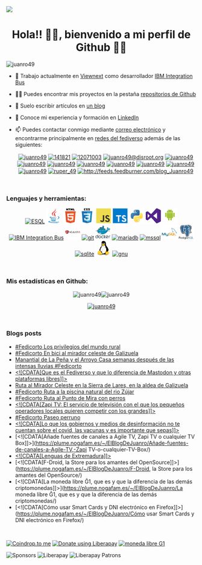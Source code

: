 <!--
**juanro49/juanro49** is a ✨ _special_ ✨ repository because its `README.md` (this file) appears on your GitHub profile.
-->
<img src="https://i.imgur.com/grHQE87.png">

<h1 align="center">Hola!! 🙋‍♂️️, bienvenido a mi perfil de Github 👨‍💻️</h1>
<p align="left"> <img src="https://komarev.com/ghpvc/?username=juanro49&label=Profile%20views&color=0e75b6&style=plastic" alt="juanro49" /> </p>

- 🔭 Trabajo actualmente en [Viewnext](https://www.viewnext.com/) como desarrollador [IBM Integration Bus](https://www.ibm.com/support/knowledgecenter/es/SSMKHH_10.0.0/com.ibm.etools.msgbroker.helphome.doc/help_home_msgbroker.htm)

- 👨‍💻 Puedes encontrar mis proyectos en la pestaña [repositorios de Github](https://github.com/juanro49?tab=repositories)

- 📝 Suelo escribir artículos en [un blog](https://plume.nogafam.es/~/ElBlogDeJuanro)

- 📄 Conoce mi experiencia y formación en [LinkedIn](https://www.linkedin.com/in/juanro49/)

- 📫 Puedes contactar conmigo mediante [correo electrónico](mailto:juanro49+git@getgoogleoff.me) y encontrarme principalmente en [redes del fediverso](https://fediverse.party/) además de las siguientes:

  <p align="center">
  <a href="https://linkedin.com/in/juanro49" target="blank"><img align="center" src="https://cdn.jsdelivr.net/npm/simple-icons@4.18.0/icons/linkedin.svg" alt="juanro49" height="30" width="40" /></a>
  <a href="https://es.stackoverflow.com/users/141821" target="blank"><img align="center" src="https://cdn.jsdelivr.net/npm/simple-icons@4.18.0/icons/stackoverflow.svg" alt="141821" height="30" width="40" /></a>
  <a href="https://stackoverflow.com/users/12071003" target="blank"><img align="center" src="https://cdn.jsdelivr.net/npm/simple-icons@4.18.0/icons/stackoverflow.svg" alt="12071003" height="30" width="40" /></a>
  <a href="https://blabber.im/u/juanro49@disroot.org" target="blank"><img align="center" src="https://cdn.jsdelivr.net/npm/simple-icons@4.18.0/icons/xmpp.svg" alt="juanro49@disroot.org" height="30" width="40" /></a>
  <a href="https://matrix.to/#/@juanro49:matrix.nogafam.es" target="blank"><img align="center" src="https://cdn.jsdelivr.net/npm/simple-icons@4.18.0/icons/matrix.svg" alt="juanro49" height="30" width="40" /></a>
  <a rel="me" href="https://masto.nobigtech.es/@juanro49"><img align="center" src="https://cdn.jsdelivr.net/npm/simple-icons@4.18.0/icons/mastodon.svg" alt="juanro49" height="30" width="40" /></a>
  <a rel="me" href="https://pixel.nobigtech.es/@juanro49"><img align="center" src="https://pixelfed.nyc3.digitaloceanspaces.com/logos/pixelfed-icon-black.svg" alt="juanro49" height="30" width="40" /></a>
  <a rel="me" href="https://fe.disroot.org/@juanro49"><img align="center" src="https://cdn.jsdelivr.net/npm/simple-icons@4.18.0/icons/pleroma.svg" alt="juanro49" height="30" width="40" /></a>
  <a rel="me" href="https://fediverse.tv/accounts/juanro49"><img align="center" src="https://cdn.jsdelivr.net/npm/simple-icons@4.18.0/icons/peertube.svg" alt="juanro49" height="30" width="40" /></a>
  <a href="https://twitter.com/juanro49" target="blank"><img align="center" src="https://cdn.jsdelivr.net/npm/simple-icons@4.18.0/icons/twitter.svg" alt="juanro49" height="30" width="40" /></a>
  <a href="https://fb.com/juanro49" target="blank"><img align="center" src="https://cdn.jsdelivr.net/npm/simple-icons@4.18.0/icons/facebook.svg" alt="juanro49" height="30" width="40" /></a>
  <a href="https://instagram.com/juanro49" target="blank"><img align="center" src="https://cdn.jsdelivr.net/npm/simple-icons@4.18.0/icons/instagram.svg" alt="juanro49" height="30" width="40" /></a>
  <a href="https://www.youtube.com/channel/UCJkMEVjp1WPET7RGMQUjpnQ" target="blank"><img align="center" src="https://cdn.jsdelivr.net/npm/simple-icons@4.18.0/icons/youtube.svg" alt="ruper_49" height="30" width="40" /></a>
  <a href="http://feeds.feedburner.com/blog_Juanro49" target="blank"><img align="center" src="https://cdn.jsdelivr.net/npm/simple-icons@4.18.0/icons/rss.svg" alt="http://feeds.feedburner.com/blog_Juanro49" height="30" width="40" /></a>
  </p>
&nbsp;

### Lenguajes y herramientas:
  <p align="center">
  <a href="https://www.ibm.com/support/knowledgecenter/es/SSMKHH_10.0.0/com.ibm.etools.mft.doc/ak00990_.htm" target="_blank"><img src="https://cdn.jsdelivr.net/npm/simple-icons@4.8.0/icons/ibm.svg" alt="ESQL" width="40" height="40"/></a>
  <a href="https://www.java.com" target="_blank"><img src="https://raw.githubusercontent.com/devicons/devicon/master/icons/java/java-original.svg" alt="java" width="40" height="40"/></a>
  <a href="https://www.w3.org/html/" target="_blank"><img src="https://raw.githubusercontent.com/devicons/devicon/master/icons/html5/html5-original-wordmark.svg" alt="html5" width="40" height="40"/></a>
  <a href="https://www.w3schools.com/css/" target="_blank"><img src="https://raw.githubusercontent.com/devicons/devicon/master/icons/css3/css3-original-wordmark.svg" alt="css3" width="40" height="40"/></a>
  <a href="https://developer.mozilla.org/es/docs/Web/JavaScript" target="_blank"><img src="https://raw.githubusercontent.com/devicons/devicon/master/icons/javascript/javascript-original.svg" alt="javascript" width="40" height="40"/></a>
  <a href="https://www.typescriptlang.org/es/" target="_blank"><img src="https://raw.githubusercontent.com/devicons/devicon/master/icons/typescript/typescript-original.svg" alt="typescript" width="40" height="40"/></a>
  <a href="https://www.python.org" target="_blank"><img src="https://raw.githubusercontent.com/devicons/devicon/master/icons/python/python-original.svg" alt="python" width="40" height="40"/></a>
  <a href="https://docs.microsoft.com/es-es/previous-versions/visualstudio/visual-basic-6/visual-basic-6.0-documentation?redirectedfrom=MSDN" target="_blank"><img src="https://raw.githubusercontent.com/devicons/devicon/master/icons/visualstudio/visualstudio-plain.svg" alt="visual basic" width="40" height="40"/></a>
  <a href="https://developer.android.com" target="_blank"><img src="https://raw.githubusercontent.com/devicons/devicon/master/icons/android/android-original-wordmark.svg" alt="android" width="40" height="40"/></a>
  <a href="https://www.ibm.com/support/knowledgecenter/es/SSMKHH_10.0.0/com.ibm.etools.msgbroker.helphome.doc/help_home_msgbroker.htm" target="_blank"><img src="https://cdn.jsdelivr.net/npm/simple-icons@4.8.0/icons/ibm.svg" alt="IBM Integration Bus" width="40" height="40"/></a>  
  <a href="https://docs.angular.lat/" target="_blank"><img src="https://raw.githubusercontent.com/devicons/devicon/master/icons/angularjs/angularjs-original-wordmark.svg" alt="angularjs" width="40" height="40"/></a>
  <a href="https://git-scm.com/" target="_blank"><img src="https://www.vectorlogo.zone/logos/git-scm/git-scm-icon.svg" alt="git" width="40" height="40"/></a>
  <a href="https://www.docker.com/" target="_blank"><img src="https://raw.githubusercontent.com/devicons/devicon/master/icons/docker/docker-original-wordmark.svg" alt="docker" width="40" height="40"/></a>
  <a href="https://mariadb.org/" target="_blank"><img src="https://www.vectorlogo.zone/logos/mariadb/mariadb-icon.svg" alt="mariadb" width="40" height="40"/></a>
  <a href="https://www.microsoft.com/es-es/sql-server/" target="_blank"><img src="https://cdn.worldvectorlogo.com/logos/microsoft-sql-server.svg" alt="mssql" width="40" height="40"/></a>
  <a href="https://www.mysql.com/" target="_blank"><img src="https://raw.githubusercontent.com/devicons/devicon/master/icons/mysql/mysql-original-wordmark.svg" alt="mysql" width="40" height="40"/></a>
  <a href="https://www.postgresql.org" target="_blank"><img src="https://raw.githubusercontent.com/devicons/devicon/master/icons/postgresql/postgresql-original-wordmark.svg" alt="postgresql" width="40" height="40"/></a>
  <a href="https://www.sqlite.org/" target="_blank"><img src="https://www.vectorlogo.zone/logos/sqlite/sqlite-icon.svg" alt="sqlite" width="40" height="40"/></a>
  <a href="https://www.linux.org/" target="_blank"><img src="https://raw.githubusercontent.com/devicons/devicon/master/icons/linux/linux-original.svg" alt="linux" width="40" height="40"/></a>
  <a href="https://www.gnu.org/home.es.html" target="_blank"><img src="https://cdn.jsdelivr.net/npm/simple-icons@4.18.0/icons/gnu.svg" alt="gnu" width="40" height="40"/></a>
  </p>
&nbsp;

### Mis estadísticas en Github:
<p align="center">
  <img height="145dp" src="https://github-readme-stats.vercel.app/api?username=juanro49&show_icons=true&theme=tokyonight&locale=es&count_private=true&include_all_commits=true" alt="juanro49" /><img height="145dp" src="https://github-readme-streak-stats.herokuapp.com/?user=juanro49&theme=tokyonight&locale=es" alt="juanro49" />
</p>
<p align="center"> <a href="https://github.com/ryo-ma/github-profile-trophy"><img src="https://github-profile-trophy.vercel.app/?username=juanro49" alt="juanro49" /></a> </p>
&nbsp;

### Blogs posts
<!-- BLOG-POST-LIST:START -->
- [#Fedicorto Los privilegios del mundo rural](https://fediverse.tv/w/9zEvwPjxkYL91xAvKZHU5g)
- [#Fedicorto En bici al mirador celeste de Galizuela](https://fediverse.tv/w/2xBrZn9fAEEW5wNHyBPkb1)
- [Manantial de La Peña y el Arroyo Casa semanas después de las intensas lluvias #Fedicorto](https://fediverse.tv/w/r79XViFZCUWV4QZvMPyFHz)
- [&lt;![CDATA[Que es el Fediverso y que lo diferencia de Mastodon y otras plataformas libres]]&gt;](https://plume.nogafam.es/~/ElBlogDeJuanro/Que%20es%20el%20Fediverso%20y%20que%20lo%20diferencia%20de%20Mastodon%20y%20otras%20plataformas%20libres/)
- [Ruta al Mirador Celeste en la Sierra de Lares, en la aldea de Galizuela](https://fediverse.tv/w/58o2CV34ZrgfDF7hXjuihR)
- [#Fedicorto Ruta a la piscina natural del rio Zújar](https://fediverse.tv/w/25zGWr5ReWXdZ4zPXcpGhE)
- [#Fedicorto Ruta al Punto de Mira con perros](https://fediverse.tv/w/4sCQZVMxmeTKM1T15nbNcs)
- [&lt;![CDATA[Zapi TV: El servicio de televisión con el que los pequeños operadores locales quieren competir con los grandes]]&gt;](https://plume.nogafam.es/~/ElBlogDeJuanro/Zapi-TV:-El-servicio-de-televisión-con-el-que-los-pequeños-operadores-locales-quieren-competir-con-los-grandes/)
- [#Fedicorto Paseo perruno](https://fediverse.tv/w/rN8eZwpHPwbMWQJ6G7SwEr)
- [&lt;![CDATA[Lo que los gobiernos y medios de desinformación no te cuentan sobre el covid, las vacunas y es importante que sepas]]&gt;](https://plume.nogafam.es/~/ElBlogDeJuanro/Lo-que-los-gobiernos-y-medios-de-desinfornación-no-te-cuentan-sobre-el-covid-las-vacunas-y-es-importante-que-sepas/)
- [&lt;![CDATA[Añade fuentes de canales a Agile TV, Zapi TV o cualquier TV Box]]&gt;](https://plume.nogafam.es/~/ElBlogDeJuanro/Añade-fuentes-de-canales-a-Agile-TV,-Zapi TV-o-cualquier-TV-Box/)
- [&lt;![CDATA[Lenguas de Extremadura]]&gt;](https://plume.nogafam.es/~/ElBlogDeJuanro/LenguasExtremadura/)
- [&lt;![CDATA[F-Droid, la Store para los amantes del OpenSource]]&gt;](https://plume.nogafam.es/~/ElBlogDeJuanro/F-Droid, la Store para los amantes del OpenSource/)
- [&lt;![CDATA[La moneda libre Ğ1, que es y que la diferencia de las demás criptomonedas]]&gt;](https://plume.nogafam.es/~/ElBlogDeJuanro/La moneda libre Ğ1, que es y que la diferencia de las demás criptomonedas/)
- [&lt;![CDATA[Cómo usar Smart Cards y DNI electrónico en Firefox]]&gt;](https://plume.nogafam.es/~/ElBlogDeJuanro/Cómo usar Smart Cards y DNI electrónico en Firefox/)
<!-- BLOG-POST-LIST:END -->
&nbsp;

[<img src="https://coindrop.to/embed-button.png" border-radius="10px" height="57" width="200px" alt="Coindrop.to me">](https://coindrop.to/juanro49) [<img alt="Donate using Liberapay" border-radius="10px" height="57" width="200px" src="https://liberapay.com/assets/widgets/donate.svg">](https://liberapay.com/juanro49/donate) [<img src="https://cdn.lemediaen442.fr/wp-content/uploads/2021/09/11110246/La-June.jpg" border-radius="10px" height="57" width="200px" alt="moneda libre G1">](https://demo.cesium.app/api/#/v1/payment/5eETo8btrVGYTTyC5nAvqCPmLBok4aRLhxiGP7dy3Wqw?comment=Donaci%C3%B3n%20github)

![Sponsors](https://img.shields.io/github/sponsors/juanro49)
![Liberapay](https://img.shields.io/liberapay/receives/juanro49)
![Liberapay Patrons](https://img.shields.io/liberapay/patrons/juanro49)
